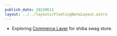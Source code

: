 ```yaml
---
publish_date: 20220611    
layout: ../../layouts/FleetingNoteLayout.astro
---
```

- Exploring  [Commerce Layer](https://docs.commercelayer.io/developers/welcome/onboarding-tutorial) for shiba swag store.


